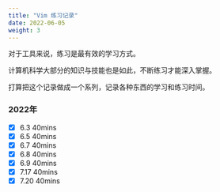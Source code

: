 ```yaml
---
title: "Vim 练习记录"
date: 2022-06-05
weight: 3 
---
```


对于工具来说，练习是最有效的学习方式。

计算机科学大部分的知识与技能也是如此，不断练习才能深入掌握。 

打算把这个记录做成一个系列，记录各种东西的学习和练习时间。


### 2022年
+ [x] 6.3 40mins
+ [x] 6.5 40mins
+ [x] 6.7 40mins
+ [x] 6.8 40mins
+ [x] 6.9 40mins
+ [x] 7.17 40mins
+ [x] 7.20 40mins
